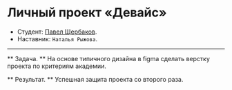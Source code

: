# Личный проект «Девайс»

* Студент: [Павел Щербаков](https://up.htmlacademy.ru/htmlcss/34/user/1999181).
* Наставник: `Наталья Рыжова`.

---

** Задача. **
На основе типичного дизайна в figma сделать верстку проекта по критериям академии.

** Результат. **
Успешная защита проекта со второго раза.
